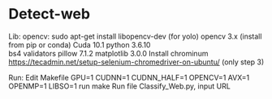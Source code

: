 # Detect-web
Lib:
opencv: sudo apt-get install libopencv-dev (for yolo)
	opencv 3.x (install from pip or conda)
	Cuda 10.1 
	python 3.6.10	
	bs4
	validators
	pillow 7.1.2
	matplotlib 3.0.0
Install chrominum
	https://tecadmin.net/setup-selenium-chromedriver-on-ubuntu/ (only step 3)

Run: 
	Edit Makefile 
		GPU=1
		CUDNN=1
		CUDNN_HALF=1
		OPENCV=1
		AVX=1
		OPENMP=1
		LIBSO=1
	run make
	Run file Classify_Web.py, input URL	
	
	
	
